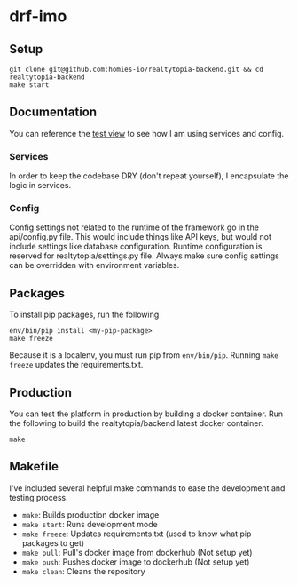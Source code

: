 # drf-imo

## Setup
```
git clone git@github.com:homies-io/realtytopia-backend.git && cd realtytopia-backend
make start
```

## Documentation
You can reference the [test view](http://localhost:8000/api/v1/test) to see how I am
using services and config.
### Services
In order to keep the codebase DRY (don't repeat yourself), I encapsulate the logic
in services.
### Config
Config settings not related to the runtime of the framework go in the api/config.py file.
This would include things like API keys, but would not include settings like database
configuration. Runtime configuration is reserved for realtytopia/settings.py file. Always
make sure config settings can be overridden with environment variables.

## Packages
To install pip packages, run the following
```
env/bin/pip install <my-pip-package>
make freeze
```
Because it is a localenv, you must run pip from `env/bin/pip`. Running `make freeze` updates
the requirements.txt.

## Production
You can test the platform in production by building a docker container. Run the following
to build the realtytopia/backend:latest docker container.
```
make
```

## Makefile
I've included several helpful make commands to ease the development and testing process.

* `make`: Builds production docker image
* `make start`: Runs development mode
* `make freeze`: Updates requirements.txt (used to know what pip packages to get)
* `make pull`: Pull's docker image from dockerhub (Not setup yet)
* `make push`: Pushes docker image to dockerhub (Not setup yet)
* `make clean`: Cleans the repository
